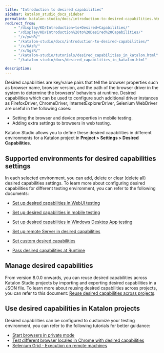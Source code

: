 ```yaml
---
title: "Introduction to desired capabilities" 
sidebar: katalon_studio_docs_sidebar
permalink: katalon-studio/docs/introduction-to-desired-capabilities.html 
redirect_from:
    - "/display/KD/Introduction+to+Desired+Capabilities/"
    - "/display/KD/Introduction%20to%20Desired%20Capabilities/"
    - "/x/ywbR/"
    - "/katalon-studio/docs/introduction-to-desired-capabilities/"
    - "/x/KAzR/"
    - "/x/SgzR/"
    - "/katalon-studio/tutorials/desired_capabilities_in_katalon.html"
    - "/katalon-studio/docs/desired_capabilities_in_katalon.html"

description:
---
```


Desired capabilities are key/value pairs that tell the browser properties such as browser name, browser version, and the path of the browser driver in the system to determine the browsers' behaviors at runtime. Desired capabilities which can be used to configure such additional driver instances as FirefoxDriver, ChromeDriver, InternetExplorerDriver, Selenium WebDriver are useful in the following cases:

* Setting the browser and device properties in mobile testing.
* Adding extra settings to browsers in web testing.

Katalon Studio allows you to define these desired capabilities in different environments for a Katalon project in **Project > Settings > Desired Capabilities**. 

## Supported environments for desired capabilities settings

In each selected environment, you can add, delete or clear (delete all) desired capabilities settings. To learn more about configuring desired capabilities for different testing environment, you can refer to the following documents:

- [Set up desired capabilities in WebUI testing](https://docs.katalon.com/katalon-studio/docs/desired-capabilities-settings-webui.html)

- [Set up desired capabilities in mobile testing](https://docs.katalon.com/katalon-studio/docs/desired-capabilities-settings-mobile.html)

- [Set up desired capabilities in Windows Desktop App testing](https://docs.katalon.com/katalon-studio/docs/desired-capabilities-settings-windows.html)

- [Set up remote Server in desired capabilities](https://docs.katalon.com/katalon-studio/docs/desired-capabilities-remote-settings.html)

- [Set custom desired capabilities](https://docs.katalon.com/katalon-studio/docs/set-custom-desired-capabilities.html)

- [Pass desired capabilities at Runtime](https://docs.katalon.com/katalon-studio/docs/desired-capabilities-at-runtime.html)

## Manage desired capabilities

From version 8.0.0 onwards, you can reuse desired capabilities across Katalon Studio projects by importing and exporting desired capabilities in a JSON file. To learn more about reusing desired capabilities across projects, you can refer to this document: [Reuse desired capabilities across projects](https://docs.katalon.com/katalon-studio/docs/import-export-desired-capabilities.html#requirements).
## Use desired capabilities in Katalon projects

Desired capabilities can be configured to customize your testing environment, you can refer to the following tutorials for better guidance:

- [Start browsers in private mode](https://docs.katalon.com/katalon-studio/docs/start-browsers-in-private-mode.html)
- [Test different browser locales in Chrome with desired capabilities](https://docs.katalon.com/katalon-studio/docs/test-different-browser-locales-in-chrome-with-desired-capabilities.html)
- [Selenium Grid - Execution on remote machines](https://docs.katalon.com/katalon-studio/docs/selenium-grid-integration.html)









